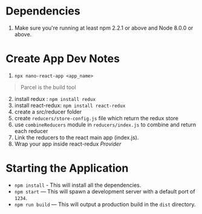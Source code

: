 # Dependencies
1. Make sure you're running at least npm 2.2.1 or above and Node 8.0.0 or above.

# Create App Dev Notes
1. `npx nano-react-app <app_name>`
> Parcel is the build tool
2. install redux : `npm install redux`
3. install react-redux: `npm install react-redux`
4. create a src/reducer folder
5. create `reducers/store-config.js` file which return the redux store
6. use `combineReducers` module in `reducers/index.js` to combine and return each reducer
7. Link the reducers to the react main app (index.js).
8. Wrap your app inside react-redux *Provider*

# Starting the Application
- `npm install` - This will install all the dependencies. 
- `npm start` — This will spawn a development server with a default port of `1234`.
- `npm run build` — This will output a production build in the `dist` directory.
